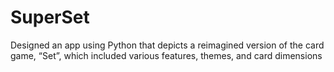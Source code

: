 # SuperSet

 Designed an app using Python that depicts a reimagined version of the card game, “Set”, which included various features, themes, and card dimensions 

